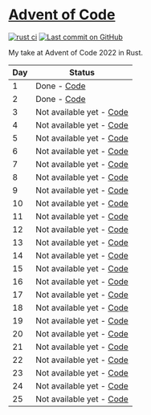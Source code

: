 # [Advent of Code](https://adventofcode.com/)

[![rust ci](https://github.com/Quozul/advent-of-code/actions/workflows/rust.yml/badge.svg)](https://github.com/Quozul/advent-of-code/actions/workflows/rust.yml)
[![Last commit on GitHub](https://img.shields.io/github/last-commit/Quozul/advent-of-code.svg)](https://github.com/Quozul/advent-of-code)

My take at Advent of Code 2022 in Rust.

| Day | Status                                  |
|-----|-----------------------------------------|
| 1   | Done - [Code](2022/day-1)               |
| 2   | Done - [Code](2022/day-2)               |
| 3   | Not available yet - [Code](2022/day-3)  |
| 4   | Not available yet - [Code](2022/day-4)  |
| 5   | Not available yet - [Code](2022/day-5)  |
| 6   | Not available yet - [Code](2022/day-6)  |
| 7   | Not available yet - [Code](2022/day-7)  |
| 8   | Not available yet - [Code](2022/day-8)  |
| 9   | Not available yet - [Code](2022/day-9)  |
| 10  | Not available yet - [Code](2022/day-10) |
| 11  | Not available yet - [Code](2022/day-11) |
| 12  | Not available yet - [Code](2022/day-12) |
| 13  | Not available yet - [Code](2022/day-13) |
| 14  | Not available yet - [Code](2022/day-14) |
| 15  | Not available yet - [Code](2022/day-15) |
| 16  | Not available yet - [Code](2022/day-16) |
| 17  | Not available yet - [Code](2022/day-17) |
| 18  | Not available yet - [Code](2022/day-18) |
| 19  | Not available yet - [Code](2022/day-19) |
| 20  | Not available yet - [Code](2022/day-20) |
| 21  | Not available yet - [Code](2022/day-21) |
| 22  | Not available yet - [Code](2022/day-22) |
| 23  | Not available yet - [Code](2022/day-23) |
| 24  | Not available yet - [Code](2022/day-24) |
| 25  | Not available yet - [Code](2022/day-25) |

